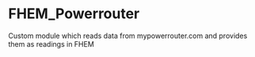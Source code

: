 # FHEM_Powerrouter
Custom module which reads data from mypowerrouter.com and provides them as readings in FHEM
